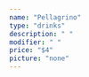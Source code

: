 ```yaml
---
name: "Pellagrino"
type: "drinks"
description: " "
modifier: " "
price: "$4"
picture: "none"
---
```

